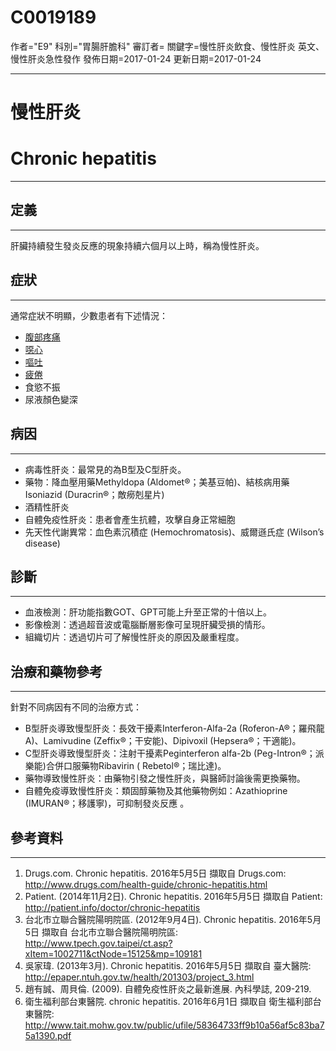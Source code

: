 # C0019189
作者="E9"
科別="胃腸肝膽科"
審訂者=
關鍵字=慢性肝炎飲食、慢性肝炎 英文、慢性肝炎急性發作
發佈日期=2017-01-24
更新日期=2017-01-24

----------
# 慢性肝炎 
# Chronic hepatitis
----------
## 定義
----------

肝臟持續發生發炎反應的現象持續六個月以上時，稱為慢性肝炎。

## 症狀
----------

通常症狀不明顯，少數患者有下述情況：

- [腹部疼痛](C0000737)
- [噁心](C0027497)
- [嘔吐](C0042963)
- [疲倦](C0015672)
- 食慾不振
- 尿液顏色變深
## 病因
----------
- 病毒性肝炎：最常見的為B型及C型肝炎。
- 藥物：降血壓用藥Methyldopa (Aldomet®；美基豆帕)、結核病用藥Isoniazid (Duracrin®；敵癆剋星片)
- 酒精性肝炎
- 自體免疫性肝炎：患者會產生抗體，攻擊自身正常細胞
- 先天性代謝異常：血色素沉積症 (Hemochromatosis)、威爾遜氏症 (Wilson’s disease) 
## 診斷
----------
- 血液檢測：肝功能指數GOT、GPT可能上升至正常的十倍以上。
- 影像檢測：透過超音波或電腦斷層影像可呈現肝臟受損的情形。
- 組織切片：透過切片可了解慢性肝炎的原因及嚴重程度。
## 治療和藥物參考
----------

針對不同病因有不同的治療方式：

- B型肝炎導致慢型肝炎：長效干擾素Interferon-Alfa-2a (Roferon-A®；羅飛龍A)、Lamivudine (Zeffix®；干安能)、Dipivoxil (Hepsera®；干適能)。
- C型肝炎導致慢型肝炎：注射干擾素Peginterferon alfa-2b (Peg-Intron®；派樂能)合併口服藥物Ribavirin ( Rebetol®；瑞比達)。
- 藥物導致慢性肝炎：由藥物引發之慢性肝炎，與醫師討論後需更換藥物。
- 自體免疫導致慢性肝炎：類固醇藥物及其他藥物例如：Azathioprine (IMURAN®；移護寧)，可抑制發炎反應 。
## 參考資料
----------
1. Drugs.com. Chronic hepatitis. 2016年5月5日 擷取自 Drugs.com: 
  http://www.drugs.com/health-guide/chronic-hepatitis.html
2. Patient. (2014年11月2日). Chronic hepatitis. 2016年5月5日 擷取自 Patient: 
  http://patient.info/doctor/chronic-hepatitis
3. 台北市立聯合醫院陽明院區. (2012年9月4日). Chronic hepatitis. 2016年5月5日 擷取自 台北市立聯合醫院陽明院區: 
  http://www.tpech.gov.taipei/ct.asp?xItem=1002711&ctNode=15125&mp=109181
4. 吳家瑋. (2013年3月). Chronic hepatitis. 2016年5月5日 擷取自 臺大醫院: 
  http://epaper.ntuh.gov.tw/health/201303/project_3.html
5. 趙有誠、周貝倫. (2009). 自體免疫性肝炎之最新進展. 內科學誌, 209-219.
6. 衛生福利部台東醫院. chronic hepatitis. 2016年6月1日 擷取自 衛生福利部台東醫院: 
  http://www.tait.mohw.gov.tw/public/ufile/58364733ff9b10a56af5c83ba75a1390.pdf

